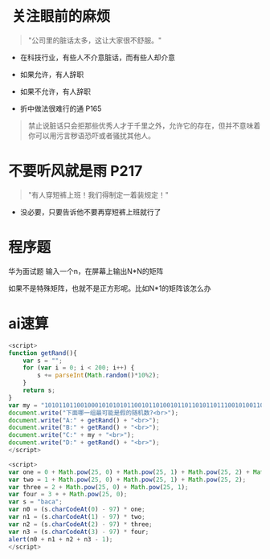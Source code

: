 #  关注眼前的麻烦
> "公司里的脏话太多，这让大家很不舒服。"
 
* 在科技行业，有些人不介意脏话，而有些人却介意
* 如果允许，有人辞职
* 如果不允许，有人辞职

* 折中做法很难行的通 P165

> 禁止说脏话只会拒那些优秀人才于千里之外，允许它的存在，但并不意味着你可以用污言秽语恐吓或者骚扰其他人。

# 不要听风就是雨 P217
> "有人穿短裤上班！我们得制定一着装规定！"
* 没必要，只要告诉他不要再穿短裤上班就行了



# 程序题
华为面试题 输入一个n，在屏幕上输出N*N的矩阵

如果不是特殊矩阵，也就不是正方形呢。比如N*1的矩阵该怎么办


# ai速算
```javascript
<script>
function getRand(){
	var s = "";
	for (var i = 0; i < 200; i++) {
		s += parseInt(Math.random()*10%2);
	}
	return s;
}
var my = "10101101100100010101010110010110100101101101011011100101001101110101010101010101100101101010101010110010110100101101101011011010110110101101111001011010010110110101101101010110010110100101101101011011";
document.write("下面哪一组最可能是假的随机数?<br>");
document.write("A:" + getRand() + "<br>");
document.write("B:" + getRand() + "<br>");
document.write("C:" + my + "<br>");
document.write("D:" + getRand() + "<br>");
</script>
```

```javascript
<script>
var one = 0 + Math.pow(25, 0) + Math.pow(25, 1) + Math.pow(25, 2) + Math.pow(25, 3);
var two = 1 + Math.pow(25, 0) + Math.pow(25, 1) + Math.pow(25, 2);
var three = 2 + Math.pow(25, 0) + Math.pow(25, 1);
var four = 3 + + Math.pow(25, 0);
var s = "baca";
var n0 = (s.charCodeAt(0) - 97) * one;
var n1 = (s.charCodeAt(1) - 97) * two;
var n2 = (s.charCodeAt(2) - 97) * three;
var n3 = (s.charCodeAt(3) - 97) * four;
alert(n0 + n1 + n2 + n3 - 1);
</script>
```
